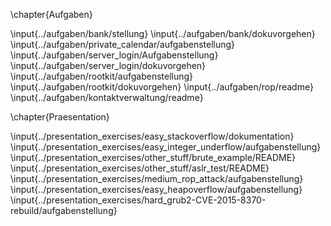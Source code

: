 \chapter{Aufgaben}

\input{../aufgaben/bank/stellung}
\input{../aufgaben/bank/dokuvorgehen}
\input{../aufgaben/private_calendar/aufgabenstellung}
\input{../aufgaben/server_login/Aufgabenstellung}
\input{../aufgaben/server_login/dokuvorgehen}
\input{../aufgaben/rootkit/aufgabenstellung}
\input{../aufgaben/rootkit/dokuvorgehen}
\input{../aufgaben/rop/readme}
\input{../aufgaben/kontaktverwaltung/readme}

\chapter{Praesentation}

\input{../presentation_exercises/easy_stackoverflow/dokumentation}
\input{../presentation_exercises/easy_integer_underflow/aufgabenstellung}
\input{../presentation_exercises/other_stuff/brute_example/README}
\input{../presentation_exercises/other_stuff/aslr_test/README}
\input{../presentation_exercises/medium_rop_attack/aufgabenstellung}
\input{../presentation_exercises/easy_heapoverflow/aufgabenstellung}
\input{../presentation_exercises/hard_grub2-CVE-2015-8370-rebuild/aufgabenstellung}

